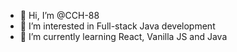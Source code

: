 - 👋 Hi, I’m @CCH-88
- 👀 I’m interested in Full-stack Java development
- 🌱 I’m currently learning React, Vanilla JS and Java

<!---
CCH-88/CCH-88 is a ✨ special ✨ repository because its `README.md` (this file) appears on your GitHub profile.
You can click the Preview link to take a look at your changes.
--->
